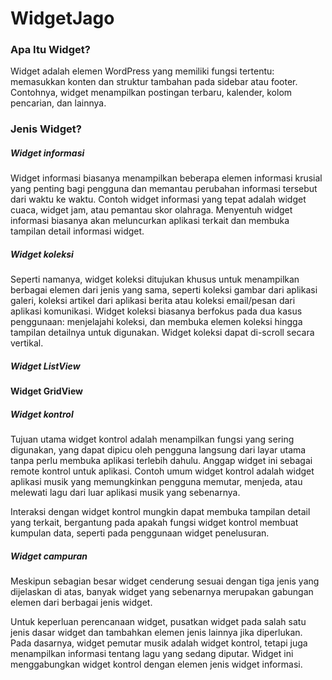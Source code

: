 # WidgetJago
### Apa Itu Widget?
Widget adalah elemen WordPress yang memiliki fungsi tertentu: memasukkan konten dan struktur tambahan pada sidebar atau footer. Contohnya, widget menampilkan postingan terbaru, kalender, kolom pencarian, dan lainnya. <br>

### Jenis Widget?
##### Widget informasi
Widget informasi biasanya menampilkan beberapa elemen informasi krusial yang penting bagi pengguna dan memantau perubahan informasi tersebut dari waktu ke waktu. Contoh widget informasi yang tepat adalah widget cuaca, widget jam, atau pemantau skor olahraga. Menyentuh widget informasi biasanya akan meluncurkan aplikasi terkait dan membuka tampilan detail informasi widget.

##### Widget koleksi

Seperti namanya, widget koleksi ditujukan khusus untuk menampilkan berbagai elemen dari jenis yang sama, seperti koleksi gambar dari aplikasi galeri, koleksi artikel dari aplikasi berita atau koleksi email/pesan dari aplikasi komunikasi. Widget koleksi biasanya berfokus pada dua kasus penggunaan: menjelajahi koleksi, dan membuka elemen koleksi hingga tampilan detailnya untuk digunakan. Widget koleksi dapat di-scroll secara vertikal.

##### Widget ListView

#### Widget GridView
##### Widget kontrol

Tujuan utama widget kontrol adalah menampilkan fungsi yang sering digunakan, yang dapat dipicu oleh pengguna langsung dari layar utama tanpa perlu membuka aplikasi terlebih dahulu. Anggap widget ini sebagai remote kontrol untuk aplikasi. Contoh umum widget kontrol adalah widget aplikasi musik yang memungkinkan pengguna memutar, menjeda, atau melewati lagu dari luar aplikasi musik yang sebenarnya.

Interaksi dengan widget kontrol mungkin dapat membuka tampilan detail yang terkait, bergantung pada apakah fungsi widget kontrol membuat kumpulan data, seperti pada penggunaan widget penelusuran.

##### Widget campuran

Meskipun sebagian besar widget cenderung sesuai dengan tiga jenis yang dijelaskan di atas, banyak widget yang sebenarnya merupakan gabungan elemen dari berbagai jenis widget.

Untuk keperluan perencanaan widget, pusatkan widget pada salah satu jenis dasar widget dan tambahkan elemen jenis lainnya jika diperlukan.
Pada dasarnya, widget pemutar musik adalah widget kontrol, tetapi juga menampilkan informasi tentang lagu yang sedang diputar. Widget ini menggabungkan widget kontrol dengan elemen jenis widget informasi. 
